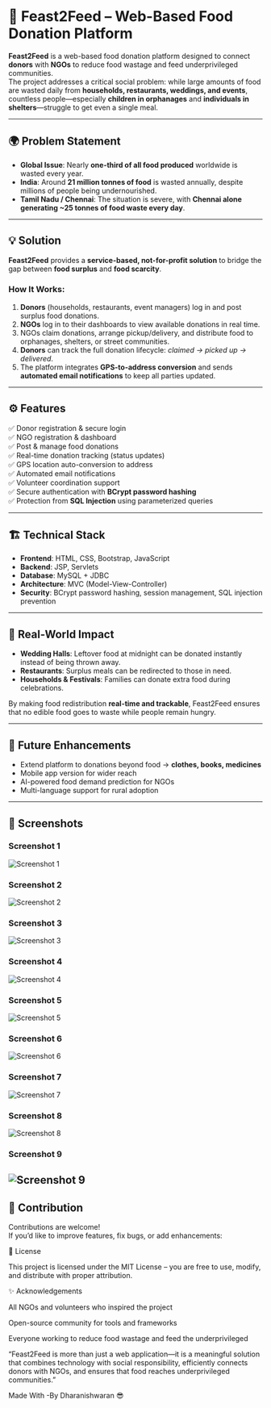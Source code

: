 # 🍲 Feast2Feed – Web-Based Food Donation Platform  

**Feast2Feed** is a web-based food donation platform designed to connect **donors** with **NGOs** to reduce food wastage and feed underprivileged communities.  
The project addresses a critical social problem: while large amounts of food are wasted daily from **households, restaurants, weddings, and events**, countless people—especially **children in orphanages** and **individuals in shelters**—struggle to get even a single meal.  

---

## 🌍 Problem Statement  

- **Global Issue**: Nearly **one-third of all food produced** worldwide is wasted every year.  
- **India**: Around **21 million tonnes of food** is wasted annually, despite millions of people being undernourished.  
- **Tamil Nadu / Chennai**: The situation is severe, with **Chennai alone generating ~25 tonnes of food waste every day**.  

---

## 💡 Solution  

**Feast2Feed** provides a **service-based, not-for-profit solution** to bridge the gap between **food surplus** and **food scarcity**.  

### How It Works:
1. **Donors** (households, restaurants, event managers) log in and post surplus food donations.  
2. **NGOs** log in to their dashboards to view available donations in real time.  
3. NGOs claim donations, arrange pickup/delivery, and distribute food to orphanages, shelters, or street communities.  
4. **Donors** can track the full donation lifecycle: *claimed → picked up → delivered*.  
5. The platform integrates **GPS-to-address conversion** and sends **automated email notifications** to keep all parties updated.  

---

## ⚙️ Features  

✅ Donor registration & secure login  
✅ NGO registration & dashboard  
✅ Post & manage food donations  
✅ Real-time donation tracking (status updates)  
✅ GPS location auto-conversion to address  
✅ Automated email notifications  
✅ Volunteer coordination support  
✅ Secure authentication with **BCrypt password hashing**  
✅ Protection from **SQL Injection** using parameterized queries  

---

## 🏗️ Technical Stack  

- **Frontend**: HTML, CSS, Bootstrap, JavaScript  
- **Backend**: JSP, Servlets  
- **Database**: MySQL + JDBC  
- **Architecture**: MVC (Model-View-Controller)  
- **Security**: BCrypt password hashing, session management, SQL injection prevention  

---

## 🚀 Real-World Impact  

- **Wedding Halls**: Leftover food at midnight can be donated instantly instead of being thrown away.  
- **Restaurants**: Surplus meals can be redirected to those in need.  
- **Households & Festivals**: Families can donate extra food during celebrations.  

By making food redistribution **real-time and trackable**, Feast2Feed ensures that no edible food goes to waste while people remain hungry.  

---

## 🔮 Future Enhancements  

- Extend platform to donations beyond food → **clothes, books, medicines**  
- Mobile app version for wider reach  
- AI-powered food demand prediction for NGOs  
- Multi-language support for rural adoption  

---

## 📸 Screenshots

### Screenshot 1
![Screenshot 1](src/main/webapp/images/screenshot2.png)

### Screenshot 2
![Screenshot 2](src/main/webapp/images/screenshot3.png)

### Screenshot 3
![Screenshot 3](src/main/webapp/images/screenshot4.png)

### Screenshot 4
![Screenshot 4](src/main/webapp/images/screenshot4.png)  <!-- rename if needed -->

### Screenshot 5
![Screenshot 5](src/main/webapp/images/screenshot5.png)

### Screenshot 6
![Screenshot 6](src/main/webapp/images/screenshot6.png)

### Screenshot 7
![Screenshot 7](src/main/webapp/images/screenshot7.png)

### Screenshot 8
![Screenshot 8](src/main/webapp/images/screenshot8.png)

### Screenshot 9
![Screenshot 9](src/main/webapp/images/screenshot9.png)
---

## 🤝 Contribution  

Contributions are welcome!  
If you’d like to improve features, fix bugs, or add enhancements:  




📜 License

This project is licensed under the MIT License – you are free to use, modify, and distribute with proper attribution.

✨ Acknowledgements

All NGOs and volunteers who inspired the project

Open-source community for tools and frameworks

Everyone working to reduce food wastage and feed the underprivileged

“Feast2Feed is more than just a web application—it is a meaningful solution that combines technology with social responsibility, efficiently connects donors with NGOs, and ensures that food reaches underprivileged communities.”


Made With
-By Dharanishwaran 😎

